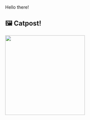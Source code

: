 Hello there!



## 🖼️ Catpost!

<sub>
    <img src="https://cdn2.thecatapi.com/images/ik.jpg" height="256">
</sub>

